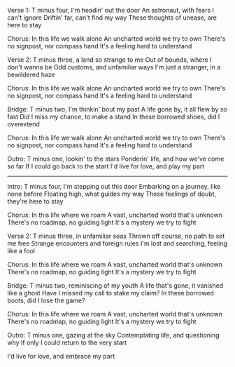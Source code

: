 Verse 1:
T minus four, I'm headin' out the door
An astronaut, with fears I can't ignore
Driftin' far, can't find my way
These thoughts of unease, are here to stay

Chorus:
In this life we walk alone
An uncharted world we try to own
There's no signpost, nor compass hand
It's a feeling hard to understand

Verse 2:
T minus three, a land so strange to me
Out of bounds, where I don't wanna be
Odd customs, and unfamiliar ways
I'm just a stranger, in a bewildered haze

Chorus:
In this life we walk alone
An uncharted world we try to own
There's no signpost, nor compass hand
It's a feeling hard to understand

Bridge:
T minus two, I'm thinkin' bout my past
A life gone by, it all flew by so fast
Did I miss my chance, to make a stand
In these borrowed shoes, did I overextend

Chorus:
In this life we walk alone
An uncharted world we try to own
There's no signpost, nor compass hand
It's a feeling hard to understand

Outro:
T minus one, lookin' to the stars
Ponderin' life, and how we've come so far
If I could go back to the start
I'd live for love, and play my part

---

Intro:
T minus four, I'm stepping out this door
Embarking on a journey, like none before
Floating high, what guides my way
These feelings of doubt, they're here to stay

Chorus:
In this life where we roam
A vast, uncharted world that's unknown
There's no roadmap, no guiding light
It's a mystery we try to fight

Verse 2:
T minus three, in unfamiliar seas
Thrown off course, no path to set me free
Strange encounters and foreign rules
I'm lost and searching, feeling like a fool

Chorus:
In this life where we roam
A vast, uncharted world that's unknown
There's no roadmap, no guiding light
It's a mystery we try to fight

Bridge:
T minus two, reminiscing of my youth
A life that's gone, it vanished like a ghost
Have I missed my call to stake my claim?
In these borrowed boots, did I lose the game?

Chorus:
In this life where we roam
A vast, uncharted world that's unknown
There's no roadmap, no guiding light
It's a mystery we try to fight

Outro:
T minus one, gazing at the sky
Contemplating life, and questioning why
If only I could return to the very start

I'd live for love, and embrace my part